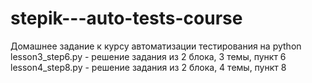 # stepik---auto-tests-course
Домашнее задание к курсу автоматизации тестирования на python
lesson3_step6.py - решение задания из 2 блока, 3 темы, пункт 6
lesson4_step8.py - решение задания из 2 блока, 4 темы, пункт 8